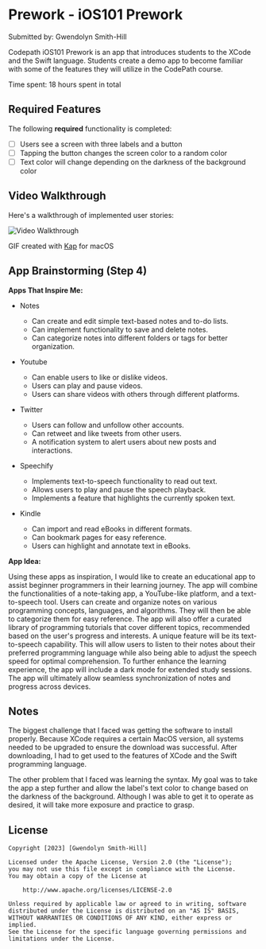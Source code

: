 # Prework - iOS101 Prework

Submitted by: Gwendolyn Smith-Hill

Codepath iOS101 Prework is an app that introduces students to the XCode and the Swift language. Students create a demo app to become familiar with some of the features they will utilize in the CodePath course.

Time spent: 18 hours spent in total

## Required Features

The following **required** functionality is completed:

- [ ] Users see a screen with three labels and a button
- [ ] Tapping the button changes the screen color to a random color
- [ ] Text color will change depending on the darkness of the background color
 
## Video Walkthrough

Here's a walkthrough of implemented user stories:

<img src='https://imgur.com/a/jXWPhpy.gif' title='Video Walkthrough' width='' alt='Video Walkthrough' />

GIF created with [Kap](https://getkap.co/) for macOS

## App Brainstorming (Step 4)

**Apps That Inspire Me:** 

- Notes
  -  Can create and edit simple text-based notes and to-do lists.
  -  Can implement functionality to save and delete notes.
  -  Can categorize notes into different folders or tags for better organization.
    
- Youtube
  -  Can enable users to like or dislike videos.
  -  Users can play and pause videos.
  -  Users can share videos with others through different platforms.
    
- Twitter
  -  Users can follow and unfollow other accounts.
  -  Can retweet and like tweets from other users.
  -  A notification system to alert users about new posts and interactions.
    
- Speechify
  -  Implements text-to-speech functionality to read out text.
  -  Allows users to play and pause the speech playback.
  -  Implements a feature that highlights the currently spoken text.
    
- Kindle
  -  Can import and read eBooks in different formats.
  -  Can bookmark pages for easy reference.
  -  Users can highlight and annotate text in eBooks.

**App Idea:**

Using these apps as inspiration, I would like to create an educational app to assist beginner programmers in their learning 
journey. The app will combine the functionalities of a note-taking app, a YouTube-like platform, and a text-to-speech tool.
Users can create and organize notes on various programming concepts, languages, and algorithms. They will then be able to
categorize them for easy reference. The app will also offer a curated library of programming tutorials that cover different 
topics, recommended based on the user's progress and interests. A unique feature will be its text-to-speech capability. This 
will allow users to listen to their notes about their preferred programming language while also being able to adjust the 
speech speed for optimal comprehension. To further enhance the learning experience, the app will include a dark mode for 
extended study sessions. The app will ultimately allow seamless synchronization of notes and progress across 
devices. 


## Notes

The biggest challenge that I faced was getting the software to install properly. Because XCode requires a certain MacOS version, all systems needed to be upgraded to ensure the download was successful. After downloading, I had to get used to the features of XCode and the Swift programming language.

The other problem that I faced was learning the syntax. My goal was to take the app a step further and allow the label's text color to change based on the darkness of the background. Although I was able to get it to operate as desired, it will take more exposure and practice to grasp.

## License

    Copyright [2023] [Gwendolyn Smith-Hill]

    Licensed under the Apache License, Version 2.0 (the "License");
    you may not use this file except in compliance with the License.
    You may obtain a copy of the License at

        http://www.apache.org/licenses/LICENSE-2.0

    Unless required by applicable law or agreed to in writing, software
    distributed under the License is distributed on an "AS IS" BASIS,
    WITHOUT WARRANTIES OR CONDITIONS OF ANY KIND, either express or implied.
    See the License for the specific language governing permissions and
    limitations under the License.
